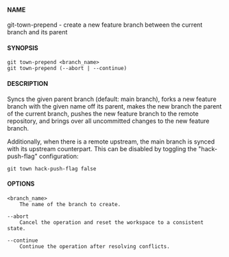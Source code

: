 #### NAME

git-town-prepend - create a new feature branch between the current branch and its parent


#### SYNOPSIS

```
git town-prepend <branch_name>
git town-prepend (--abort | --continue)
```


#### DESCRIPTION

Syncs the given parent branch (default: main branch),
forks a new feature branch with the given name off its parent,
makes the new branch the parent of the current branch,
pushes the new feature branch to the remote repository,
and brings over all uncommitted changes to the new feature branch.

Additionally, when there is a remote upstream,
the main branch is synced with its upstream counterpart.
This can be disabled by toggling the "hack-push-flag" configuration:

```
git town hack-push-flag false
```


#### OPTIONS

```
<branch_name>
    The name of the branch to create.

--abort
    Cancel the operation and reset the workspace to a consistent state.

--continue
    Continue the operation after resolving conflicts.
```
